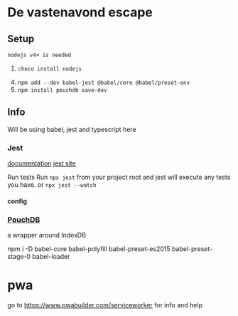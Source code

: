 # De vastenavond escape

## Setup
    nodejs v4+ is needed 
1. `choco install nodejs` 
<!-- 2. `npm install -g typescript` -->
<!-- 3. `npm i jest @types/jest ts-jest -D` -->
4. `npm add --dev babel-jest @babel/core @babel/preset-env`
6. `npm install pouchdb save-dev`


## Info

Will be using babel, jest and typescript here

### Jest

[documentation](https://github.com/basarat/typescript-book/blob/master/docs/testing/jest.md)
[jest site](https://jestjs.io/docs/en/configuration)

Run tests
Run `npx jest` from your project root and jest will execute any tests you have.
or `npx jest --watch`

#### config

[](https://jestjs.io/docs/en/getting-started#using-typescript)

### [PouchDB](https://pouchdb.com/learn.html)

a wrapper around IndexDB 


npm i -D babel-core babel-polyfill babel-preset-es2015 babel-preset-stage-0 babel-loader

# pwa 

go to https://www.pwabuilder.com/serviceworker for info and help 